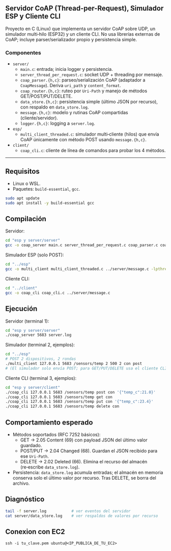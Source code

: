 ## Servidor CoAP (Thread-per-Request), Simulador ESP y Cliente CLI

Proyecto en C (Linux) que implementa un servidor CoAP sobre UDP, un simulador multi‑hilo (ESP32) y un cliente CLI. No usa librerías externas de CoAP; incluye parser/serializador propio y persistencia simple.

### Componentes
- `server/`
  - `main.c`: entrada; inicia logger y persistencia.
  - `server_thread_per_request.c`: socket UDP + threading por mensaje.
  - `coap_parser.{h,c}`: parseo/serialización CoAP (adaptador a `CoapMessage`). Deriva `uri_path` y `content_format`.
  - `coap_router.{h,c}`: ruteo por `Uri-Path` y manejo de métodos GET/POST/PUT/DELETE.
  - `data_store.{h,c}`: persistencia simple (último JSON por recurso), con respaldo en `data_store.log`.
  - `message.{h,c}`: modelo y rutinas CoAP compartidas (cliente/servidor).
  - `logger.{h,c}`: logging a `server.log`.
- `esp/`
  - `multi_client_threaded.c`: simulador multi‑cliente (hilos) que envía CoAP únicamente con método POST usando `message.{h,c}`.
- `client/`
  - `coap_cli.c`: cliente de línea de comandos para probar los 4 métodos.

---

## Requisitos
- Linux o WSL.
- Paquetes: `build-essential`, `gcc`.

```bash
sudo apt update
sudo apt install -y build-essential gcc
```

## Compilación

Servidor:
```bash
cd "esp y server/server"
gcc -o coap_server main.c server_thread_per_request.c coap_parser.c coap_router.c data_store.c message.c logger.c -lpthread
```

Simulador ESP (solo POST):
```bash
cd "../esp"
gcc -o multi_client multi_client_threaded.c ../server/message.c -lpthread
```

Cliente CLI:
```bash
cd "../client"
gcc -o coap_cli coap_cli.c ../server/message.c
```

## Ejecución

Servidor (terminal 1):
```bash
cd "esp y server/server"
./coap_server 5683 server.log
```

Simulador (terminal 2, ejemplos):
```bash
cd "../esp"
# POST 2 dispositivos, 2 rondas
./multi_client 127.0.0.1 5683 /sensors/temp 2 500 2 con post
# (El simulador solo envía POST; para GET/PUT/DELETE usa el cliente CLI)
```

Cliente CLI (terminal 3, ejemplos):
```bash
cd "esp y server/client"
./coap_cli 127.0.0.1 5683 /sensors/temp post con '{"temp_c":21.0}'
./coap_cli 127.0.0.1 5683 /sensors/temp get con
./coap_cli 127.0.0.1 5683 /sensors/temp put con '{"temp_c":23.4}'
./coap_cli 127.0.0.1 5683 /sensors/temp delete con
```

## Comportamiento esperado
- Métodos soportados (RFC 7252 básicos):
  - GET → 2.05 Content (69) con payload JSON del último valor guardado.
  - POST/PUT → 2.04 Changed (68). Guardan el JSON recibido para ese `Uri-Path`.
  - DELETE → 2.02 Deleted (66). Elimina el recurso del almacén (re‑escribe `data_store.log`).
- Persistencia: `data_store.log` acumula entradas; el almacén en memoria conserva solo el último valor por recurso. Tras DELETE, se borra del archivo.

## Diagnóstico
```bash
tail -f server.log           # ver eventos del servidor
cat server/data_store.log    # ver respaldos de valores por recurso
```

## Conexion con EC2

```
ssh -i tu_clave.pem ubuntu@<IP_PUBLICA_DE_TU_EC2>

```